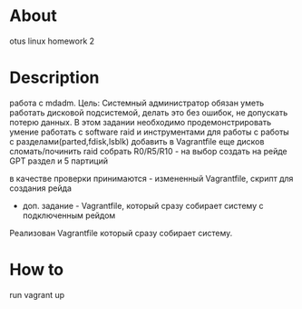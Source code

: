 # About

otus linux  homework 2

# Description

работа с mdadm.
Цель: Системный администратор обязан уметь работать дисковой подсистемой, делать это без ошибок, не допускать потерю данных. В этом задании необходимо продемонстрировать умение работать с software raid и инструментами для работы с работы с разделами(parted,fdisk,lsblk)
добавить в Vagrantfile еще дисков
сломать/починить raid
собрать R0/R5/R10 - на выбор 
создать на рейде GPT раздел и 5 партиций

в качестве проверки принимаются - измененный Vagrantfile, скрипт для создания рейда

* доп. задание - Vagrantfile, который сразу собирает систему с подключенным рейдом


Реализован Vagrantfile который сразу собирает систему.

# How to

run vagrant up

